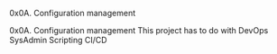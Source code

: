 0x0A. Configuration management

0x0A. Configuration management
This project has to do with
DevOps
SysAdmin
Scripting
CI/CD

